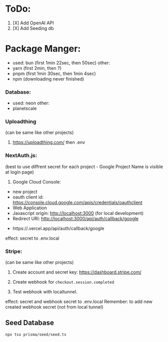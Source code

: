 # ToDo:

1. [X] Add OpenAI API
2. [X] Add Seeding db


# Package Manger:
- used: bun (first 1min 22sec, then 50sec)
other:
- yarn (first 2min, then ?)
- pnpm (first 1min 30sec, then 1min 4sec)
- npm (downloading never finished) 

### Database:
- used: neon
other:
- planetscale

### Uploadthing
(can be same like other projects)

1. <https://uploadthing.com/>
   then .env 

### NextAuth.js:
(best to use diffrent secret for each project - Google Project Name is visible at login page)

1. Google Cloud Console:

- new project
- oauth client id:
  <https://console.cloud.google.com/apis/credentials/oauthclient>
- Web Application
- Javascript origin: <http://localhost:3000> (for local development)
- Redirect URI: <http://localhost:3000/api/auth/callback/google>
+ https://<appName>.vercel.app/api/auth/callback/google

effect: secret to .env.local

### Stripe:
(can be same like other projects)

1. Create account and secret key:
<https://dashboard.stripe.com/>

2. Create webhook for `checkout.session.completed`

3. Test webhook with localtunnel.

effect: secret and webhook secret to .env.local
Remember: to add new created webhook secret (not from local tunnel)


## Seed Database
`npx tsx prisma/seed/seed.ts`
